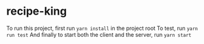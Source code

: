 # recipe-king
To run this project, first run `yarn install` in the project root
To test, run `yarn run test`
And finally to start both the client and the server, run `yarn start`
